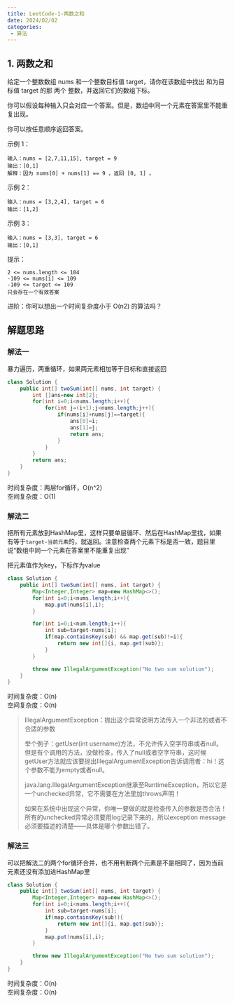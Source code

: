 ```yaml
---
title: LeetCode-1-两数之和
date: 2024/02/02
categories:
 - 算法
---
```

## 1. 两数之和
给定一个整数数组 nums 和一个整数目标值 target，请你在该数组中找出 和为目标值 target  的那 两个 整数，并返回它们的数组下标。

你可以假设每种输入只会对应一个答案。但是，数组中同一个元素在答案里不能重复出现。

你可以按任意顺序返回答案。

示例 1：
```
输入：nums = [2,7,11,15], target = 9
输出：[0,1]
解释：因为 nums[0] + nums[1] == 9 ，返回 [0, 1] 。
```
示例 2：
```
输入：nums = [3,2,4], target = 6
输出：[1,2]
```
示例 3：
```
输入：nums = [3,3], target = 6
输出：[0,1]
```

提示：
```
2 <= nums.length <= 104
-109 <= nums[i] <= 109
-109 <= target <= 109
只会存在一个有效答案
```

进阶：你可以想出一个时间复杂度小于 O(n2) 的算法吗？

## 解题思路

### 解法一

暴力遍历，两重循环，如果两元素相加等于目标和直接返回
```java
class Solution {
    public int[] twoSum(int[] nums, int target) {
        int []ans=new int[2];
        for(int i=0;i<nums.length;i++){
            for(int j=(i+1);j<nums.length;j++){
                if(nums[i]+nums[j]==target){
                    ans[0]=i;
                    ans[1]=j;
                    return ans;
                }
            }
        }
        return ans;
    }
}
```
时间复杂度：两层for循环，O(n^2)<br/>
空间复杂度：O(1)

### 解法二

把所有元素放到HashMap里，这样只要单层循环、然后在HashMap里找，如果有等于`target-当前元素`的，就返回。注意检查两个元素下标是否一致，题目里说“数组中同一个元素在答案里不能重复出现”

把元素值作为key，下标作为value

```java
class Solution {
    public int[] twoSum(int[] nums, int target) {
        Map<Integer,Integer> map=new HashMap<>();
        for(int i=0;i<nums.length;i++){
            map.put(nums[i],i);
        }

        for(int i=0;i<num.length;i++){
            int sub=target-nums[i];
            if(map.containsKey(sub) && map.get(sub)!=i){
                return new int[]{i, map.get(sub)};
            }
        }

        throw new IllegalArgumentException("No two sum solution");
    }
}
```
时间复杂度：O(n)<br/>
空间复杂度：O(n)

>IllegalArgumentException：抛出这个异常说明方法传入一个非法的或者不合适的参数
>
>举个例子：getUser(int username)方法，不允许传入空字符串或者null。但是有个调用的方法，没做检查，传入了null或者空字符串，这时候getUser方法就应该要抛出IllegalArgumentException告诉调用者：hi！这个参数不能为empty或者null。
>
>java.lang.IllegalArgumentException继承至RuntimeException，所以它是一个unchecked异常，它不需要在方法里加throws声明！
>
>如果在系统中出现这个异常，你唯一要做的就是检查传入的参数是否合法！所有的unchecked异常必须要用log记录下来的，所以exception message必须要描述的清楚——具体是哪个参数出错了。

### 解法三

可以把解法二的两个for循环合并，也不用判断两个元素是不是相同了，因为当前元素还没有添加进HashMap里
```java
class Solution {
    public int[] twoSum(int[] nums, int target) {
        Map<Integer,Integer> map=new HashMap<>();
        for(int i=0;i<nums.length;i++){
            int sub=target-nums[i];
            if(map.containsKey(sub)){
                return new int[]{i, map.get(sub)};
            }
            map.put(nums[i],i);
        }

        throw new IllegalArgumentException("No two sum solution");
    }
}
```
时间复杂度：O(n)<br/>
空间复杂度：O(n)